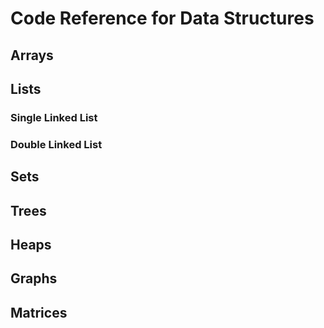 # Code Reference for Data Structures
## Arrays
## Lists
### Single Linked List
### Double Linked List
## Sets
## Trees
## Heaps
## Graphs
## Matrices
